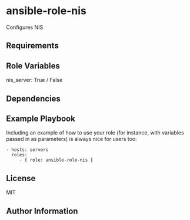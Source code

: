 ansible-role-nis
=========

Configures NIS

Requirements
------------


Role Variables
--------------

nis\_server: True / False

Dependencies
------------


Example Playbook
----------------

Including an example of how to use your role (for instance, with variables passed in as parameters) is always nice for users too:

    - hosts: servers
      roles:
         - { role: ansible-role-nis }

License
-------

MIT

Author Information
------------------
